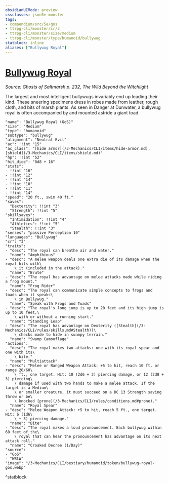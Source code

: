 ```yaml
---
obsidianUIMode: preview
cssclasses: json5e-monster
tags:
- compendium/src/5e/gos
- ttrpg-cli/monster/cr/3
- ttrpg-cli/monster/size/medium
- ttrpg-cli/monster/type/humanoid/bullywug
statblock: inline
aliases: ["Bullywug Royal"]
---
```

# [Bullywug Royal](3-Mechanics\CLI\bestiary\humanoid/bullywug-royal-gos.md)
*Source: Ghosts of Saltmarsh p. 232, The Wild Beyond the Witchlight*  

The largest and most intelligent bullywugs invariably end up leading their kind. These sneering specimens dress in robes made from leather, rough cloth, and bits of marsh plants. As seen in Danger at Dunwater, a bullywug royal is often accompanied by and mounted astride a giant toad.

```statblock
"name": "Bullywug Royal (GoS)"
"size": "Medium"
"type": "humanoid"
"subtype": "bullywug"
"alignment": "Neutral Evil"
"ac": !!int "15"
"ac_class": "[hide armor](/3-Mechanics/CLI/items/hide-armor.md), [shield](/3-Mechanics/CLI/items/shield.md)"
"hp": !!int "52"
"hit_dice": "8d8 + 16"
"stats":
- !!int "16"
- !!int "12"
- !!int "14"
- !!int "10"
- !!int "11"
- !!int "14"
"speed": "20 ft., swim 40 ft."
"saves":
  "Dexterity": !!int "3"
  "Strength": !!int "5"
"skillsaves":
  "Intimidation": !!int "4"
  "Athletics": !!int "5"
  "Stealth": !!int "3"
"senses": "passive Perception 10"
"languages": "Bullywug"
"cr": "3"
"traits":
- "desc": "The royal can breathe air and water."
  "name": "Amphibious"
- "desc": "A melee weapon deals one extra die of its damage when the royal hits with\
    \ it (included in the attack)."
  "name": "Brute"
- "desc": "The royal has advantage on melee attacks made while riding a frog mount."
  "name": "Frog Rider"
- "desc": "The royal can communicate simple concepts to frogs and toads when it speaks\
    \ in Bullywug."
  "name": "Speak with Frogs and Toads"
- "desc": "The royal's long jump is up to 20 feet and its high jump is up to 10 feet,\
    \ with or without a running start."
  "name": "Standing Leap"
- "desc": "The royal has advantage on Dexterity ([Stealth](/3-Mechanics/CLI/rules/skills.md#Stealth))\
    \ checks made to hide in swampy terrain."
  "name": "Swamp Camouflage"
"actions":
- "desc": "The royal makes two attacks: one with its royal spear and one with its\
    \ bite."
  "name": "Multiattack"
- "desc": "Melee or Ranged Weapon Attack: +5 to hit, reach 10 ft. or range 20/60\
    \ ft., one target. Hit: 10 (2d6 + 3) piercing damage, or 12 (2d8 + 3) piercing\
    \ damage if used with two hands to make a melee attack. If the target is a Medium\
    \ or smaller creature, it must succeed on a DC 13 Strength saving throw or be\
    \ knocked [prone](/3-Mechanics/CLI/rules/conditions.md#prone)."
  "name": "Royal Spear"
- "desc": "Melee Weapon Attack: +5 to hit, reach 5 ft., one target. Hit: 6 (1d6\
    \ + 3) piercing damage."
  "name": "Bite"
- "desc": "The royal makes a loud pronouncement. Each bullywug within 60 feet of the\
    \ royal that can hear the pronouncement has advantage on its next attack roll."
  "name": "Croaked Decree (1/Day)"
"source":
- "GoS"
- "WBtW"
"image": "/3-Mechanics/CLI/bestiary/humanoid/token/bullywug-royal-gos.webp"
```
^statblock